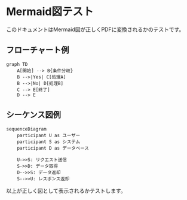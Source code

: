 # Mermaid図テスト

このドキュメントはMermaid図が正しくPDFに変換されるかのテストです。

## フローチャート例

```mermaid
graph TD
    A[開始] --> B{条件分岐}
    B -->|Yes| C[処理A]
    B -->|No| D[処理B]
    C --> E[終了]
    D --> E
```

## シーケンス図例

```mermaid
sequenceDiagram
    participant U as ユーザー
    participant S as システム
    participant D as データベース
    
    U->>S: リクエスト送信
    S->>D: データ取得
    D-->>S: データ返却
    S-->>U: レスポンス返却
```

以上が正しく図として表示されるかテストします。

